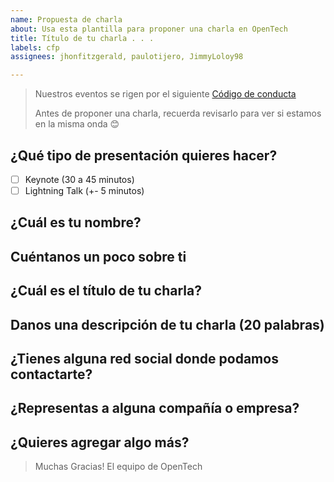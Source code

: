 ```yaml
---
name: Propuesta de charla
about: Usa esta plantilla para proponer una charla en OpenTech
title: Título de tu charla . . .
labels: cfp
assignees: jhonfitzgerald, paulotijero, JimmyLoloy98

---
```


> Nuestros eventos se rigen por el siguiente [Código de conducta](https://www.opentech.pe/code-of-conduct)
>
> Antes de proponer una charla, recuerda revisarlo para ver si estamos en la
> misma onda 😊
<!-- Antes de enviar tu propuestas no olvides verlo en Preview y cerciorarte que todo este 👌  -->

## ¿Qué tipo de presentación quieres hacer?
<!-- Seleciona el tipo de presentación borrando el espacio en los corchetes y agregando una x, así => [x]  😉 -->
- [ ] Keynote (30 a 45 minutos)
- [ ] Lightning Talk (+- 5 minutos)

## ¿Cuál es tu nombre?

## Cuéntanos un poco sobre ti
<!-- Esto información será usado como tu Bio en todas redes sociales para presentarte a los
asistentes al meetup -->

## ¿Cuál es el título de tu charla?
<!-- Tu título debería resumir la idea central de tu presentación.
Algo como:
'Closures v/s Clases, la batalla final'
'10 Features de ES7 que tienes que conocer, (el numero 4 te dejará llorando)'
'Introducción al desarrollo con ReactJS'
 -->

## Danos una descripción de tu charla (20 palabras)
<!-- Con 20 palabras estamos bien :) -->

## ¿Tienes alguna red social donde podamos contactarte?
<!-- Twitter / Github / Linkedin / Facebook ... -->
<!-- No olvides linkear tus redes sociales, puedes usar este formato => [red_social](link) -->

## ¿Representas a alguna compañía o empresa?
<!-- Si no representas a ninguna compañía, puedes borrar esta pregunta 😊 -->

## ¿Quieres agregar algo más?
<!-- ¿Necesitas internet, laptop o algun tipo de conector específico para el proyector? -->

> Muchas Gracias!
> El equipo de OpenTech
